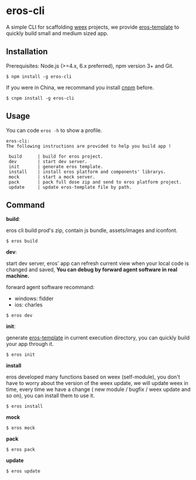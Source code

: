 # eros-cli
A simple CLI for scaffolding [weex](http://weex.apache.org/cn/) projects, we provide [eros-template](https://github.com/bmfe/eros-template) to quickly build small and medium sized app.

## Installation
Prerequisites: Node.js (>=4.x, 6.x preferred), npm version 3+ and Git.

```
$ npm install -g eros-cli
```

If you were in China, we recommand you install [cnpm](https://npm.taobao.org/) before.

```
$ cnpm install -g eros-cli
```

## Usage
You can code `eros -h` to show a profile.
```
eros-cli:
The following instructions are provided to help you build app !

 build      | build for eros project.
 dev        | start dev server.
 init       | generate eros template.
 install    | install eros platform and components' librarys.
 mock       | start a mock server.
 pack       | pack full dose zip and send to eros platform project.
 update     | update eros-template file by path.
```

## Command
**build**: 

eros cli build prod's zip, contain js bundle, assets/images and iconfont. 
```
$ eros build
```
**dev**:

start dev server, eros' app can refresh current view when your local code is changed and saved, **You can debug by forward agent software in real machine.**

forward agent software recommand:

* windows: fidder
* ios: charles

```
$ eros dev
```
**init**:

generate [eros-template](https://github.com/bmfe/eros-template) in current execution directory, you can quickly build your app through
 it.
```
$ eros init
```
**install**

eros developed many functions based on weex (self-module), you don't have to worry about the version of the weex update, we will update weex in time, every time we have a change ( new module / bugfix / weex update and so on), you can install them to use it.
```
$ eros install
```
**mock**
```
$ eros mock
```
**pack**
```
$ eros pack
```
**update**
```
$ eros update
```

